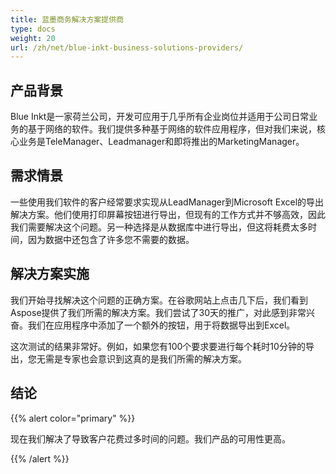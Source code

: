 ```yaml
---
title: 蓝墨商务解决方案提供商
type: docs
weight: 20
url: /zh/net/blue-inkt-business-solutions-providers/
---
```


## **产品背景**
Blue Inkt是一家荷兰公司，开发可应用于几乎所有企业岗位并适用于公司日常业务的基于网络的软件。我们提供多种基于网络的软件应用程序，但对我们来说，核心业务是TeleManager、Leadmanager和即将推出的MarketingManager。
## **需求情景**
一些使用我们软件的客户经常要求实现从LeadManager到Microsoft Excel的导出解决方案。他们使用打印屏幕按钮进行导出，但现有的工作方式并不够高效，因此我们需要解决这个问题。另一种选择是从数据库中进行导出，但这将耗费太多时间，因为数据中还包含了许多您不需要的数据。
## **解决方案实施**
我们开始寻找解决这个问题的正确方案。在谷歌网站上点击几下后，我们看到Aspose提供了我们所需的解决方案。我们尝试了30天的推广，对此感到非常兴奋。我们在应用程序中添加了一个额外的按钮，用于将数据导出到Excel。

这次测试的结果非常好。例如，如果您有100个要求要进行每个耗时10分钟的导出，您无需是专家也会意识到这真的是我们所需的解决方案。
## **结论**
{{% alert color="primary" %}} 

现在我们解决了导致客户花费过多时间的问题。我们产品的可用性更高。 

{{% /alert %}}
